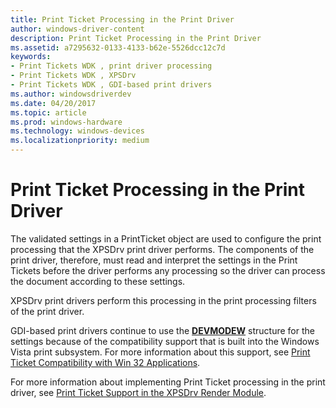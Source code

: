 ```yaml
---
title: Print Ticket Processing in the Print Driver
author: windows-driver-content
description: Print Ticket Processing in the Print Driver
ms.assetid: a7295632-0133-4133-b62e-5526dcc12c7d
keywords:
- Print Tickets WDK , print driver processing
- Print Tickets WDK , XPSDrv
- Print Tickets WDK , GDI-based print drivers
ms.author: windowsdriverdev
ms.date: 04/20/2017
ms.topic: article
ms.prod: windows-hardware
ms.technology: windows-devices
ms.localizationpriority: medium
---
```


# Print Ticket Processing in the Print Driver


The validated settings in a PrintTicket object are used to configure the print processing that the XPSDrv print driver performs. The components of the print driver, therefore, must read and interpret the settings in the Print Tickets before the driver performs any processing so the driver can process the document according to these settings.

XPSDrv print drivers perform this processing in the print processing filters of the print driver.

GDI-based print drivers continue to use the [**DEVMODEW**](https://msdn.microsoft.com/library/windows/hardware/ff552837) structure for the settings because of the compatibility support that is built into the Windows Vista print subsystem. For more information about this support, see [Print Ticket Compatibility with Win 32 Applications](print-ticket-compatibility-with-win-32-applications.md).

For more information about implementing Print Ticket processing in the print driver, see [Print Ticket Support in the XPSDrv Render Module](print-ticket-support-in-the-xpsdrv-render-module.md).

 

 




